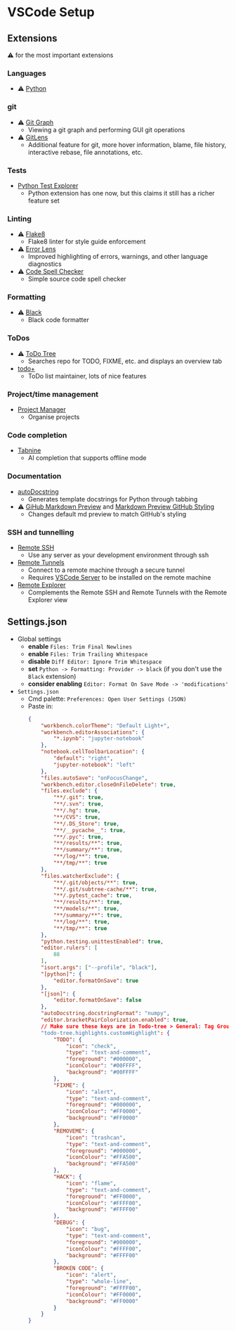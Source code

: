 # VSCode Setup

## Extensions
:warning: for the most important extensions

### Languages
- :warning: [Python](https://www.google.com/url?sa=t&rct=j&q=&esrc=s&source=web&cd=&ved=2ahUKEwjS-Ov0gIyCAxWYQ0EAHcXrA2IQFnoECB4QAQ&url=https%3A%2F%2Fmarketplace.visualstudio.com%2Fitems%3FitemName%3Dms-python.python&usg=AOvVaw3TP4iKzvx17hibUyj1XWsH&opi=89978449)

### git
- :warning: [Git Graph](https://marketplace.visualstudio.com/items?itemName=mhutchie.git-graph)
    - Viewing a git graph and performing GUI git operations
- :warning: [GitLens](https://marketplace.visualstudio.com/items?itemName=eamodio.gitlens)
    - Additional feature for git, more hover information, blame, file history, interactive rebase, file annotations, etc. 

### Tests
- [Python Test Explorer](https://marketplace.visualstudio.com/items?itemName=LittleFoxTeam.vscode-python-test-adapter)
    - Python extension has one now, but this claims it still has a richer feature set

### Linting
- :warning: [Flake8](https://marketplace.visualstudio.com/items?itemName=ms-python.flake8)
    - Flake8 linter for style guide enforcement
- :warning: [Error Lens](https://marketplace.visualstudio.com/items?itemName=usernamehw.errorlens)
    - Improved highlighting of errors, warnings, and other language diagnostics
- :warning: [Code Spell Checker](https://marketplace.visualstudio.com/items?itemName=streetsidesoftware.code-spell-checker)
    - Simple source code spell checker

### Formatting
- :warning: [Black](https://marketplace.visualstudio.com/items?itemName=ms-python.black-formatter)
    - Black code formatter

### ToDos
- :warning: [ToDo Tree](https://marketplace.visualstudio.com/items?itemName=Gruntfuggly.todo-tree)
    - Searches repo for TODO, FIXME, etc. and displays an overview tab
- [todo+](https://marketplace.visualstudio.com/items?itemName=fabiospampinato.vscode-todo-plus)
    - ToDo list maintainer, lots of nice features

### Project/time management
- [Project Manager](https://marketplace.visualstudio.com/items?itemName=alefragnani.project-manager)
    - Organise projects

### Code completion
- [Tabnine](https://marketplace.visualstudio.com/items?itemName=TabNine.tabnine-vscode)
    - AI completion that supports offline mode

### Documentation
- [autoDocstring](https://marketplace.visualstudio.com/items?itemName=njpwerner.autodocstring)
    - Generates template docstrings for Python through tabbing
- :warning: [GiHub Markdown Preview](https://marketplace.visualstudio.com/items?itemName=bierner.github-markdown-preview) and [Markdown Preview GitHub Styling](https://marketplace.visualstudio.com/items?itemName=bierner.markdown-preview-github-styles)
    - Changes default md preview to match GitHub's styling

### SSH and tunnelling
- [Remote SSH](https://marketplace.visualstudio.com/items?itemName=ms-vscode-remote.remote-ssh)
    - Use any server as your development environment through ssh
-  [Remote Tunnels](https://marketplace.visualstudio.com/items?itemName=ms-vscode.remote-server)
    - Connect to a remote machine through a secure tunnel
    - Requires [VSCode Server](https://code.visualstudio.com/docs/remote/vscode-server) to be installed on the remote machine
- [Remote Explorer](https://marketplace.visualstudio.com/items?itemName=ms-vscode.remote-explorer)
    - Complements the Remote SSH and Remote Tunnels with the Remote Explorer view 



## Settings.json
- Global settings
    - **enable** `Files: Trim Final Newlines`
    - **enable** `Files: Trim Trailing Whitespace`
    - **disable** `Diff Editor: Ignore Trim Whitespace`
    - **set** `Python -> Formatting: Provider -> black` (if you don't use the `Black` extension)
    - **consider enabling** `Editor: Format On Save Mode -> 'modifications'`
- `Settings.json`
    - Cmd palette: `Preferences: Open User Settings (JSON)`
    - Paste in:
        ```json
        {
            "workbench.colorTheme": "Default Light+",
            "workbench.editorAssociations": {
                "*.ipynb": "jupyter-notebook"
            },
            "notebook.cellToolbarLocation": {
                "default": "right",
                "jupyter-notebook": "left"
            },
            "files.autoSave": "onFocusChange",
            "workbench.editor.closeOnFileDelete": true,
            "files.exclude": {
                "**/.git": true,
                "**/.svn": true,
                "**/.hg": true,
                "**/CVS": true,
                "**/.DS_Store": true,
                "**/__pycache__": true,
                "**/.pyc": true,
                "**/results/**": true,
                "**/summary/**": true,
                "**/log/**": true,
                "**/tmp/**": true
            },
            "files.watcherExclude": {
                "**/.git/objects/**": true,
                "**/.git/subtree-cache/**": true,
                "**/.pytest_cache": true,
                "**/results/**": true,
                "**/models/**": true,
                "**/summary/**": true,
                "**/log/**": true,
                "**/tmp/**": true
            },
            "python.testing.unittestEnabled": true,
            "editor.rulers": [
                88
            ],
            "isort.args": ["--profile", "black"],
            "[python]": {
                "editor.formatOnSave": true
            },
            "[json]": {
                "editor.formatOnSave": false
            },
            "autoDocstring.docstringFormat": "numpy",
            "editor.bracketPairColorization.enabled": true,
            // Make sure these keys are in Todo-tree > General: Tag Groups
            "todo-tree.highlights.customHighlight": {
                "TODO": {
                    "icon": "check",
                    "type": "text-and-comment",
                    "foreground": "#000000",
                    "iconColour": "#00FFFF",
                    "background": "#00FFFF"
                },
                "FIXME": {
                    "icon": "alert",
                    "type": "text-and-comment",
                    "foreground": "#000000",
                    "iconColour": "#FF0000",
                    "background": "#FF0000"
                },
                "REMOVEME": {
                    "icon": "trashcan",
                    "type": "text-and-comment",
                    "foreground": "#000000",
                    "iconColour": "#FFA500",
                    "background": "#FFA500"
                },
                "HACK": {
                    "icon": "flame",
                    "type": "text-and-comment",
                    "foreground": "#FF0000",
                    "iconColour": "#FFFF00",
                    "background": "#FFFF00"
                },
                "DEBUG": {
                    "icon": "bug",
                    "type": "text-and-comment",
                    "foreground": "#000000",
                    "iconColour": "#FFFF00",
                    "background": "#FFFF00"
                },
                "BROKEN CODE": {
                    "icon": "alert",
                    "type": "whole-line",
                    "foreground": "#FFFF00",
                    "iconColour": "#FF0000",
                    "background": "#FF0000"
                }
            }
        }
        ```
